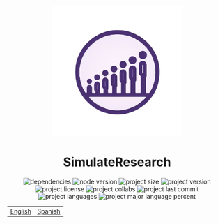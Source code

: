 <p align="center">
  <img src="./assets/images/icon.png" alt="SimulateResearch" width="300" height="300" />
</p>
<h1 align="center">
  SimulateResearch
</h1>

<div align="center">
  <img src="https://img.shields.io/depfu/dependencies/github/gustavoerivero/SimulateResearch" alt="dependencies" />
  <img src="https://img.shields.io/node/v/react-native" alt="node version" />
  <img src="https://img.shields.io/github/repo-size/gustavoerivero/SimulateResearch" alt="project size" />
  <img src="https://img.shields.io/github/package-json/v/gustavoerivero/SimulateResearch" alt="project version" />
  <img src="https://img.shields.io/github/license/gustavoerivero/SimulateResearch" alt="project license" />
  <img src="https://img.shields.io/github/contributors/gustavoerivero/SimulateResearch" alt="project collabs" />
  <img src="https://img.shields.io/github/last-commit/gustavoerivero/SimulateResearch" alt="project last commit" />
  <img src="https://img.shields.io/github/languages/count/gustavoerivero/SimulateResearch" alt="project languages" />
  <img src="https://img.shields.io/github/languages/top/gustavoerivero/SimulateResearch" alt="project major language percent" />
</div>

<div align="center">
  <table>
      <tr>
          <!-- Do not translate this table -->
          <td><a href="./README.md"> English </a></td>
          <td><a href="./README-ES.md"> Spanish </a></td>
      </tr>
  </table>
</div>
